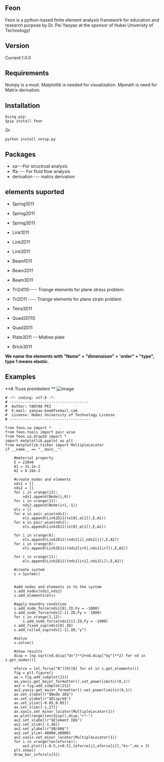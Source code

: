## Feon
Feon is a python-based finite element analysis framework for education and research purpose by Dr. Pei Yaoyao at the sponsor of Hubei Univeristy of Technology!
## Version
Current:1.0.0
## Requirements
Numpy is a must. Matplotlib is needed for visualization. Mpmath is need for Matrix derivation.
## Installation
```
Using pip:
$pip install feon
```
Or
```
python install setup.py
```
## Packages
* sa---For structrual analysis
* ffa --- For fluid flow analysis
* derivation --- matrix derivation 

## elements suported

* Spring1D11 
* Spring2D11
* Spring3D11

* Link1D11
* Link2D11
* Link3D11

* Beam1D11
* Beam2D11
* Beam3D11

* Tri2d11S---- Triange elements for plane stress problem
* Tri2D11 ---- Triange elements for plane strain problem
* Tetra3D11 
* Quad2D11S 
* Quad2D11
* Plate3D11 ---Midline plate
* Brick3D11

**We name the elements with "Name" + "dimensison" + 'order" + "type", type 1 means elastic.**

## Examples
**A Truss prombelem **
![image](https://github.com/YaoyaoBae/Feon/blob/master/examples/problems/truss/screenshot.png)
```
# -*- coding: utf-8 -*-
# ------------------------------------
#  Author: YAOYAO PEI
#  E-mail: yaoyao.bae@foxmail.com
#  License: Hubei University of Technology License
# -------------------------------------

from feon.sa import *
from feon.tools import pair_wise
from feon.sa.draw2d import *
import matplotlib.pyplot as plt
from matplotlib.ticker import MultipleLocator
if __name__ == "__main__":

    #material property
    E = 210e6
    A1 = 31.2e-2
    A2 = 8.16e-2

    #create nodes and elements
    nds1 = []
    nds2 = []
    for i in xrange(13):
        nds1.append(Node(i,0))
    for i in xrange(11):
        nds2.append(Node(i+1,-1))
    els = []
    for e in pair_wise(nds1):
        els.append(Link2D11((e[0],e[1]),E,A1))
    for e in pair_wise(nds2):
        els.append(Link2D11((e[0],e[1]),E,A1))

    for i in xrange(6):
        els.append(Link2D11((nds1[i],nds2[i]),E,A2))
    for i in xrange(6):
        els.append(Link2D11((nds2[i+5],nds1[i+7]),E,A2))

    for i in xrange(11):
        els.append(Link2D11((nds1[i+1],nds2[i]),E,A2))

    #create system
    s = System()

    
    #add nodes and elements in to the system
    s.add_nodes(nds1,nds2)
    s.add_elements(els)

    #apply boundry condition
    s.add_node_force(nds1[0].ID,Fy = -1000)
    s.add_node_force(nds1[-1].ID,Fy = -1000)
    for i in xrange(1,12):
        s.add_node_force(nds1[i].ID,Fy = -1900)
    s.add_fixed_sup(nds1[0].ID)
    s.add_rolled_sup(nds1[-1].ID,"y")

    #solve 
    s.solve()

    #show results
    disp = [np.sqrt(nd.disp["Ux"]**2+nd.disp["Uy"]**2) for nd in s.get_nodes()]
    
    eforce = [el.force["N"][0][0] for el in s.get_elements()]
    fig = plt.figure()
    ax = fig.add_subplot(211)
    ax.yaxis.get_major_formatter().set_powerlimits((0,1)) 
    ax2 = fig.add_subplot(212)
    ax2.yaxis.get_major_formatter().set_powerlimits((0,1)) 
    ax.set_xlabel(r"$Node ID$")
    ax.set_ylabel(r"$Disp/m$")
    ax.set_ylim([-0.05,0.05])
    ax.set_xlim([-1,27])
    ax.xaxis.set_minor_locator(MultipleLocator(1))
    ax.plot(range(len(disp)),disp,"r*-")
    ax2.set_xlabel(r"$Element ID$")
    ax2.set_xlim([-1,46])
    ax2.set_ylabel(r"$N/kN$")
    ax2.set_ylim(-40000,40000)
    ax2.xaxis.set_minor_locator(MultipleLocator(1))
    for i in xrange(len(eforce)):
        ax2.plot([i-0.5,i+0.5],[eforce[i],eforce[i]],"ks-",ms = 3)
    plt.show()
    draw_bar_info(els[5])

```

